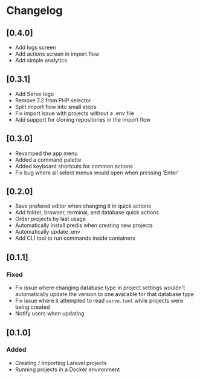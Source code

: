 # Changelog

## [0.4.0]

-   Add logs screen
-   Add actions screen in import flow
-   Add simple analytics

## [0.3.1]

-   Add Serve logo
-   Remove 7.2 from PHP selector
-   Split import flow into small steps
-   Fix import issue with projects without a .env file
-   Add support for cloning repositories in the import flow

## [0.3.0]

-   Revamped the app menu
-   Added a command palette
-   Added keyboard shortcuts for common actions
-   Fix bug where all select menus would open when pressing 'Enter'

## [0.2.0]

-   Save prefered editor when changing it in quick actions
-   Add folder, browser, terminal, and database quick actions
-   Order projects by last usage
-   Automatically install predis when creating new projects
-   Automatically update .env
-   Add CLI tool to run commands inside containers

## [0.1.1]

### Fixed

-   Fix issue where changing database type in project settings wouldn't automatically update the version to one available for that database type
-   Fix issue where it attempted to read `serve.toml` while projects were being created
-   Notify users when updating

## [0.1.0]

### Added

-   Creating / Importing Laravel projects
-   Running projects in a Docker environment

